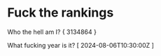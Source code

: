 # Fuck the rankings

Who the hell am I?
{ 3134864 }

What fucking year is it?
[ 2024-08-06T10:30:00Z ]
